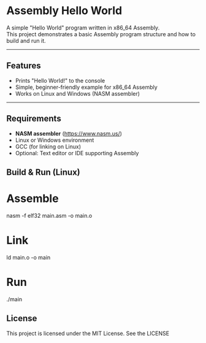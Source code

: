 # Assembly Hello World

A simple "Hello World" program written in x86_64 Assembly.  
This project demonstrates a basic Assembly program structure and how to build and run it.

---

## Features
- Prints "Hello World!" to the console
- Simple, beginner-friendly example for x86_64 Assembly
- Works on Linux and Windows (NASM assembler)

---

## Requirements
- **NASM assembler** (https://www.nasm.us/)
- Linux or Windows environment
- GCC (for linking on Linux)
- Optional: Text editor or IDE supporting Assembly



## Build & Run (Linux)

# Assemble
nasm -f elf32 main.asm -o main.o

# Link
ld main.o -o main

# Run
./main

## License

This project is licensed under the MIT License. See the LICENSE
